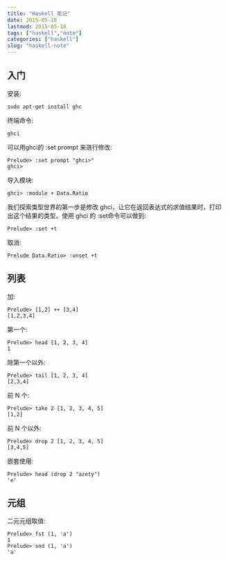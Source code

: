 ```yaml
---
title: "Haskell 笔记"
date: 2015-05-18
lastmod: 2015-05-18
tags: ["haskell","note"]
categories: ["haskell"]
slug: "haskell-note"
---
```




入门
----

安装:

    sudo apt-get install ghc

终端命令:

    ghci

可以用ghci的 :set prompt 来进行修改:

    Prelude> :set prompt "ghci>"
    ghci>

导入模块:

    ghci> :module + Data.Ratio

我们探索类型世界的第一步是修改
ghci，让它在返回表达式的求值结果时，打印出这个结果的类型。使用 ghci 的
:set命令可以做到:

    Prelude> :set +t

取消:

    Prelude Data.Ratio> :unset +t

列表
----

加:

    Prelude> [1,2] ++ [3,4]
    [1,2,3,4]

第一个:

    Prelude> head [1, 2, 3, 4]
    1

除第一个以外:

    Prelude> tail [1, 2, 3, 4]
    [2,3,4]

前 N 个:

    Prelude> take 2 [1, 2, 3, 4, 5]
    [1,2]

前 N 个以外:

    Prelude> drop 2 [1, 2, 3, 4, 5]
    [3,4,5]

嵌套使用:

    Prelude> head (drop 2 "azety")
    'e'

元组
----

二元元组取值:

    Prelude> fst (1, 'a')
    1
    Prelude> snd (1, 'a')
    'a'
